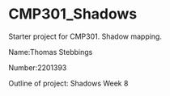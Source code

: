 # CMP301_Shadows
Starter project for CMP301. Shadow mapping.

Name:Thomas Stebbings

Number:2201393

Outline of project: Shadows Week 8
